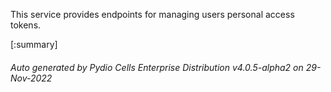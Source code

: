 






This service provides endpoints for managing users personal access tokens.

[:summary]

###### Auto generated by Pydio Cells Enterprise Distribution v4.0.5-alpha2 on 29-Nov-2022

